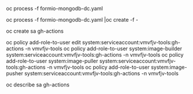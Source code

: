 oc process -f formio-mongodb-dc.yaml

 oc process -f formio-mongodb-dc.yaml |oc create -f -


 oc create sa gh-actions
 
 oc policy add-role-to-user edit system:serviceaccount:vmvfjv-tools:gh-actions -n vmvfjv-tools
 oc policy add-role-to-user system:image-builder system:serviceaccount:vmvfjv-tools:gh-actions -n vmvfjv-tools
  oc policy add-role-to-user system:image-puller system:serviceaccount:vmvfjv-tools:gh-actions -n vmvfjv-tools
  oc policy add-role-to-user system:image-pusher system:serviceaccount:vmvfjv-tools:gh-actions -n vmvfjv-tools


 oc describe sa gh-actions
 
 
